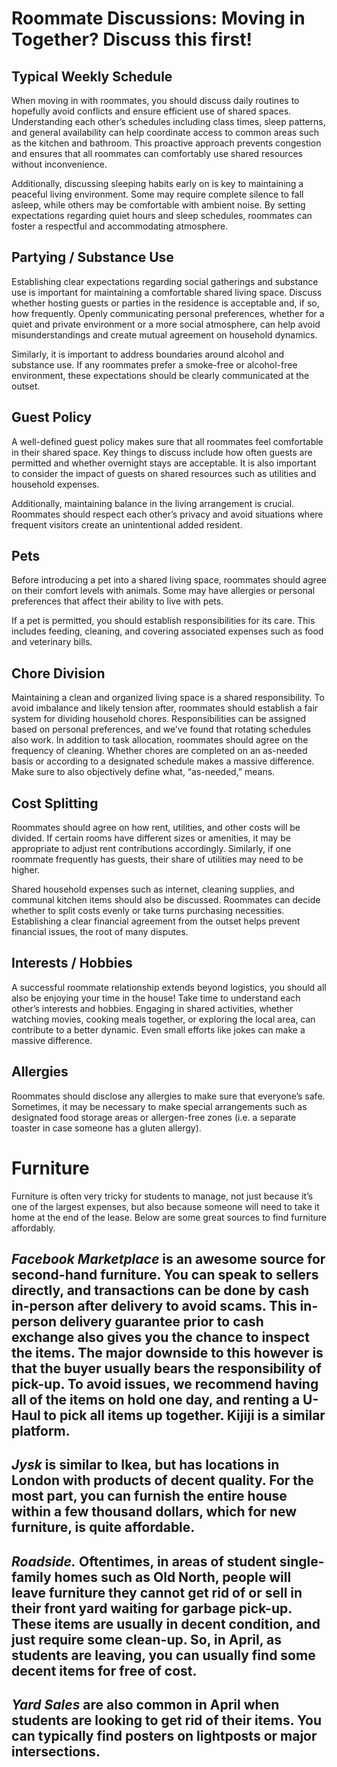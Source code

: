# Roommate Discussions: Moving in Together? Discuss this first!

## Typical Weekly Schedule

When moving in with roommates, you should discuss daily routines to hopefully avoid conflicts and ensure efficient use of shared spaces. Understanding each other’s schedules including class times, sleep patterns, and general availability can help coordinate access to common areas such as the kitchen and bathroom. This proactive approach prevents congestion and ensures that all roommates can comfortably use shared resources without inconvenience.

Additionally, discussing sleeping habits early on is key to maintaining a peaceful living environment. Some may require complete silence to fall asleep, while others may be comfortable with ambient noise. By setting expectations regarding quiet hours and sleep schedules, roommates can foster a respectful and accommodating atmosphere.

## Partying / Substance Use
Establishing clear expectations regarding social gatherings and substance use is important for maintaining a comfortable shared living space. Discuss whether hosting guests or parties in the residence is acceptable and, if so, how frequently. Openly communicating personal preferences, whether for a quiet and private environment or a more social atmosphere, can help avoid misunderstandings and create mutual agreement on household dynamics.

Similarly, it is important to address boundaries around alcohol and substance use. If any roommates prefer a smoke-free or alcohol-free environment, these expectations should be clearly communicated at the outset.

## Guest Policy
A well-defined guest policy makes sure that all roommates feel comfortable in their shared space. Key things to discuss include how often guests are permitted and whether overnight stays are acceptable. It is also important to consider the impact of guests on shared resources such as utilities and household expenses.

Additionally, maintaining balance in the living arrangement is crucial. Roommates should respect each other’s privacy and avoid situations where frequent visitors create an unintentional added resident. 

## Pets
Before introducing a pet into a shared living space, roommates should agree on their comfort levels with animals. Some may have allergies or personal preferences that affect their ability to live with pets.

If a pet is permitted, you should establish responsibilities for its care. This includes feeding, cleaning, and covering associated expenses such as food and veterinary bills. 

## Chore Division
Maintaining a clean and organized living space is a shared responsibility. To avoid imbalance and likely tension after, roommates should establish a fair system for dividing household chores. Responsibilities can be assigned based on personal preferences, and we’ve found that rotating schedules also work.
In addition to task allocation, roommates should agree on the frequency of cleaning. Whether chores are completed on an as-needed basis or according to a designated schedule makes a massive difference. Make sure to also objectively define what, “as-needed,” means.

## Cost Splitting
Roommates should agree on how rent, utilities, and other costs will be divided. If certain rooms have different sizes or amenities, it may be appropriate to adjust rent contributions accordingly. Similarly, if one roommate frequently has guests, their share of utilities may need to be higher.

Shared household expenses such as internet, cleaning supplies, and communal kitchen items should also be discussed. Roommates can decide whether to split costs evenly or take turns purchasing necessities. Establishing a clear financial agreement from the outset helps prevent financial issues, the root of many disputes.

## Interests / Hobbies
A successful roommate relationship extends beyond logistics, you should all also be enjoying your time in the house! Take time to understand each other’s interests and hobbies. Engaging in shared activities, whether watching movies, cooking meals together, or exploring the local area, can contribute to a better dynamic. Even small efforts like jokes can make a massive difference.

## Allergies
Roommates should disclose any allergies to make sure that everyone’s safe. Sometimes, it may be necessary to make special arrangements such as designated food storage areas or allergen-free zones (i.e. a separate toaster in case someone has a gluten allergy). 

# Furniture
Furniture is often very tricky for students to manage, not just because it’s one of the largest expenses, but also because someone will need to take it home at the end of the lease. Below are some great sources to find furniture affordably.

## *Facebook Marketplace* is an awesome source for second-hand furniture. You can speak to sellers directly, and transactions can be done by cash in-person after delivery to avoid scams. This in-person delivery guarantee prior to cash exchange also gives you the chance to inspect the items. The major downside to this however is that the buyer usually bears the responsibility of pick-up. To avoid issues, we recommend having all of the items on hold one day, and renting a U-Haul to pick all items up together. Kijiji is a similar platform. 

## *Jysk* is similar to Ikea, but has locations in London with products of decent quality. For the most part, you can furnish the entire house within a few thousand dollars, which for new furniture, is quite affordable.

## *Roadside.* Oftentimes, in areas of student single-family homes such as Old North, people will leave furniture they cannot get rid of or sell in their front yard waiting for garbage pick-up. These items are usually in decent condition, and just require some clean-up. So, in April, as students are leaving, you can usually find some decent items for free of cost. 

## *Yard Sales* are also common in April when students are looking to get rid of their items. You can typically find posters on lightposts or major intersections.

